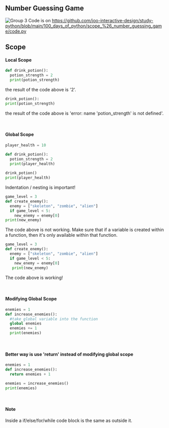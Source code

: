 ## Number Guessing Game

![Group 3](https://user-images.githubusercontent.com/86972559/154830386-49943933-0397-482f-8b7e-c30d181f4143.png)
Code is on https://github.com/joo-interactive-design/study-python/blob/main/100_days_of_python/scope_%26_number_guessing_game/code.py

## Scope

#### Local Scope

```python
def drink_potion():
  potion_strength = 2
  print(potion_strength)
```
the result of the code above is '2'.

```python
drink_potion():
print(potion_strength)
```
the result of the code above is 'error: name 'potion_strength' is not defined'.

<br>

#### Global Scope

```python
player_health = 10

def drink_potion():
  potion_strength = 2
  print(player_health)
  
drink_potion()
print(player_health)
```
Indentation / nesting is important!

```python
game_level = 3
def create_enemy():
  enemy = ["skeleton", "zombie", "alien"]
  if game_level < 5:
    new_enemy = enemy[0]
print(new_enemy)
```
The code above is not working. Make sure that if a variable is created within a function, then it's only available within that function.

```python
game_level = 3
def create_enemy():
  enemy = ["skeleton", "zombie", "alien"]
  if game_level < 5:
    new_enemy = enemy[0]
   print(new_enemy)
```
The code above is working!

<br>

#### Modifying Global Scope

```python
enemies = 1
def increase_enemies():
  #take global variable into the function
  global enemies
  enemies += 1
  print(enemies)
```

<br>
 
#### Better way is use 'return' instead of modifying global scope

```python
enemies = 1
def increase_enemies():
  return enemies + 1

enemies = increase_enemies()
print(enemies)
```

<br>

#### Note
Inside a if/else/for/while code block is the same as outside it.




